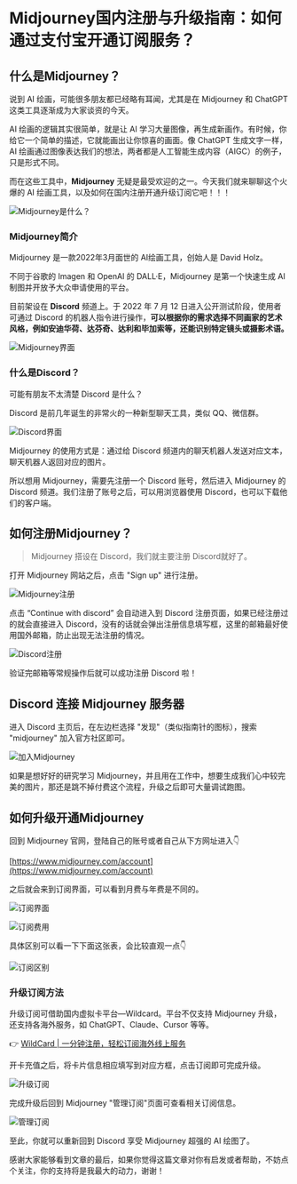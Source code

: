 # Midjourney国内注册与升级指南：如何通过支付宝开通订阅服务？

## 什么是Midjourney？

说到 AI 绘画，可能很多朋友都已经略有耳闻，尤其是在 Midjourney 和 ChatGPT 这类工具逐渐成为大家谈资的今天。

AI 绘画的逻辑其实很简单，就是让 AI 学习大量图像，再生成新画作。有时候，你给它一个简单的描述，它就能画出让你惊喜的画面。像 ChatGPT 生成文字一样，AI 绘画通过图像表达我们的想法，两者都是人工智能生成内容（AIGC）的例子，只是形式不同。

而在这些工具中，**Midjourney** 无疑是最受欢迎的之一。今天我们就来聊聊这个火爆的 AI 绘画工具，以及如何在国内注册开通升级订阅它吧！！！

![Midjourney是什么？](https://bbtdd.com/img/41281085.webp)

### Midjourney简介

Midjourney 是一款2022年3月面世的 AI绘画工具，创始人是 David Holz。

不同于谷歌的 Imagen 和 OpenAI 的 DALL·E，Midjourney 是第一个快速生成 AI 制图并开放予大众申请使用的平台。

目前架设在 **Discord** 频道上。于 2022 年 7 月 12 日进入公开测试阶段，使用者可通过 Discord 的机器人指令进行操作，**可以根据你的需求选择不同画家的艺术风格，例如安迪华荷、达芬奇、达利和毕加索等，还能识别特定镜头或摄影术语。**

![Midjourney界面](https://bbtdd.com/img/262847244.webp)

### 什么是Discord？

可能有朋友不太清楚 Discord 是什么？

Discord 是前几年诞生的非常火的一种新型聊天工具，类似 QQ、微信群。

![Discord界面](https://bbtdd.com/img/551659558337.webp)

Midjourney 的使用方式是：通过给 Discord 频道内的聊天机器人发送对应文本，聊天机器人返回对应的图片。

所以想用 Midjourney，需要先注册一个 Discord 账号，然后进入 Midjourney 的 Discord 频道。我们注册了账号之后，可以用浏览器使用 Discord，也可以下载他们的客户端。

## 如何注册Midjourney？

> Midjourney 搭设在 Discord，我们就主要注册 Discord就好了。

打开 Midjourney 网站之后，点击 "Sign up" 进行注册。

![Midjourney注册](https://bbtdd.com/img/051944092.webp)

点击 “Continue with discord” 会自动进入到 Discord 注册页面，如果已经注册过的就会直接进入 Discord，没有的话就会弹出注册信息填写框，这里的邮箱最好使用国外邮箱，防止出现无法注册的情况。

![Discord注册](https://bbtdd.com/img/3820515617.webp)

验证完邮箱等常规操作后就可以成功注册 Discord 啦！

## Discord 连接 Midjourney 服务器

进入 Discord 主页后，在左边栏选择 "发现"（类似指南针的图标），搜索 "midjourney" 加入官方社区即可。

![加入Midjourney](https://bbtdd.com/img/37746169875.webp)

如果是想好好的研究学习 Midjourney，并且用在工作中，想要生成我们心中较完美的图片，那还是跳不掉付费这个流程，升级之后即可大量调试跑图。

## 如何升级开通Midjourney

回到 Midjourney 官网，登陆自己的账号或者自己从下方网址进入👇

[https://www.midjourney.com/account](https://www.midjourney.com/account)

之后就会来到订阅界面，可以看到月费与年费是不同的。

![订阅界面](https://bbtdd.com/img/84396536984009.webp)

![订阅费用](https://bbtdd.com/img/9853346489115.webp)

具体区别可以看一下下面这张表，会比较直观一点👇

![订阅区别](https://bbtdd.com/img/9175218572830450.webp)

### 升级订阅方法

升级订阅可借助国内虚拟卡平台—Wildcard。平台不仅支持 Midjourney 升级，还支持各海外服务，如 ChatGPT、Claude、Cursor 等等。

👉 [WildCard | 一分钟注册，轻松订阅海外线上服务](https://bbtdd.com/WildCard)

开卡充值之后，将卡片信息相应填写到对应方框，点击订阅即可完成升级。

![升级订阅](https://bbtdd.com/img/109116480.webp)

完成升级后回到 Midjourney "管理订阅"页面可查看相关订阅信息。

![管理订阅](https://bbtdd.com/img/630682740699723.webp)

至此，你就可以重新回到 Discord 享受 Midjourney 超强的 AI 绘图了。

感谢大家能够看到文章的最后，如果你觉得这篇文章对你有启发或者帮助，不妨点个关注，你的支持将是我最大的动力，谢谢！